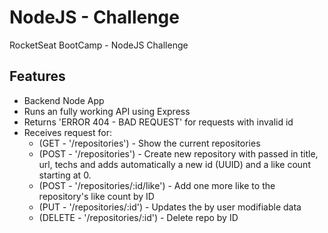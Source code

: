 # NodeJS - Challenge
RocketSeat BootCamp - NodeJS Challenge

## Features
* Backend Node App
* Runs an fully working API using Express
* Returns 'ERROR 404 - BAD REQUEST' for requests with invalid id
* Receives request for:
  * (GET - '/repositories') - Show the current repositories
  * (POST - '/repositories') - Create new repository with passed in title, url, techs and adds automatically a new id (UUID) and a like count starting at 0. 
  * (POST - '/repositories/:id/like') - Add one more like to the repository's like count by ID 
  * (PUT - '/repositories/:id') - Updates the by user modifiable data
  * (DELETE - '/repositories/:id') - Delete repo by ID 
